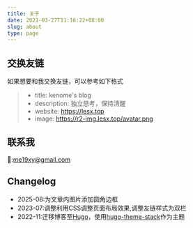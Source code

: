 ```yaml
---
title: 关于
date: 2021-03-27T11:16:22+08:00
slug: about
type: page
---
```


## 交换友链
如果想要和我交换友链，可以参考如下格式

>  - title: kenome's blog
>  - description: 独立思考，保持清醒
>  - website: https://lesx.top
>  - image: https://r2-img.lesx.top/avatar.png

## 联系我

📧:me19xy@gmail.com

## Changelog
* 2025-08:为文章内图片添加圆角边框
* 2023-07:调整利用CSS调整页面布局效果,调整友链样式为双栏
* 2022-11:迁移博客至[Hugo](https://gohugo.io/)，使用[hugo-theme-stack](https://github.com/CaiJimmy/hugo-theme-s)作为主题